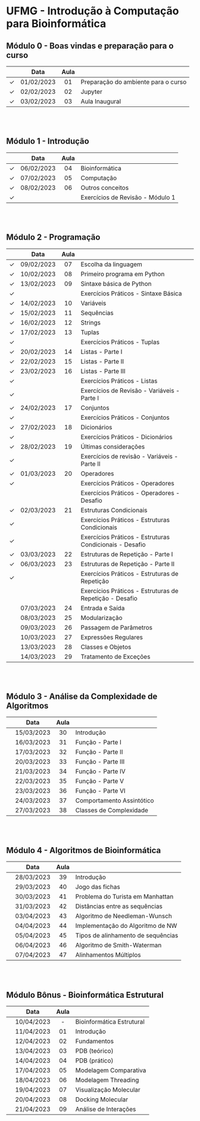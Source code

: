 # UFMG - Introdução à Computação para Bioinformática

## Módulo 0 - Boas vindas e preparação para o curso

|   | Data | Aula |    |
|:---:|:---:|:---:|:---|
| &check; | 01/02/2023 | 01 | Preparação do ambiente para o curso |
| &check; | 02/02/2023 | 02 | Jupyter |
| &check; | 03/02/2023 | 03 | Aula Inaugural |

<br><br>



## Módulo 1 - Introdução

|   | Data | Aula |    |
|:---:|:---:|:---:|:---|
| &check; | 06/02/2023 | 04 | Bioinformática |
| &check; | 07/02/2023 | 05 | Computação |
| &check; | 08/02/2023 | 06 | Outros conceitos |
| &check; |  |  | Exercícios de Revisão - Módulo 1 |

<br><br>



## Módulo 2 - Programação

|   | Data | Aula |    |
|:---:|:---:|:---:|:---|
| &check; | 09/02/2023 | 07 | Escolha da linguagem |
| &check; | 10/02/2023 | 08 | Primeiro programa em Python |
| &check; | 13/02/2023 | 09 | Sintaxe básica de Python |
| &check; |  |  | Exercícios Práticos - Sintaxe Básica |
| &check; | 14/02/2023 | 10 | Variáveis |
| &check; | 15/02/2023 | 11 | Sequências |
| &check; | 16/02/2023 | 12 | Strings |
| &check; | 17/02/2023 | 13 | Tuplas |
| &check; |  |  | Exercícios Práticos - Tuplas |
| &check; | 20/02/2023 | 14 | Listas - Parte I |
| &check; | 22/02/2023 | 15 | Listas - Parte II |
| &check; | 23/02/2023 | 16 | Listas - Parte III |
| &check; |  |  | Exercícios Práticos - Listas |
| &check; |  |  | Exercícios de Revisão - Variáveis - Parte I |
| &check; | 24/02/2023 | 17 | Conjuntos |
| &check; |  |  | Exercícios Práticos - Conjuntos |
| &check; | 27/02/2023 | 18 | Dicionários |
| &check; |  |  | Exercícios Práticos - Dicionários |
| &check; | 28/02/2023 | 19 | Últimas considerações |
| &check; |  |  | Exercícios de revisão - Variáveis - Parte II |
| &check; | 01/03/2023 | 20 | Operadores |
| &check; |  |  | Exercícios Práticos - Operadores |
|  |  |  | Exercícios Práticos - Operadores - Desafio |
| &check; | 02/03/2023 | 21 | Estruturas Condicionais |
| &check; |  |  | Exercícios Práticos - Estruturas Condicionais |
| &check; |  |  | Exercícios Práticos - Estruturas Condicionais - Desafio |
| &check; | 03/03/2023 | 22 | Estruturas de Repetição - Parte I |
| &check; | 06/03/2023 | 23 | Estruturas de Repetição - Parte II |
| &check; |  |  | Exercícios Práticos - Estruturas de Repetição |
|  |  |  | Exercícios Práticos - Estruturas de Repetição - Desafio |
|  | 07/03/2023 | 24 | Entrada e Saída |
|  | 08/03/2023 | 25 | Modularização |
|  | 09/03/2023 | 26 | Passagem de Parâmetros |
|  | 10/03/2023 | 27 | Expressões Regulares |
|  | 13/03/2023 | 28 | Classes e Objetos |
|  | 14/03/2023 | 29 | Tratamento de Exceções |

<br><br>



## Módulo 3 - Análise da Complexidade de Algoritmos

|   | Data | Aula |    |
|:---:|:---:|:---:|:---|
|  | 15/03/2023 | 30 | Introdução |
|  | 16/03/2023 | 31 | Função - Parte I |
|  | 17/03/2023 | 32 | Função - Parte II |
|  | 20/03/2023 | 33 | Função - Parte III |
|  | 21/03/2023 | 34 | Função - Parte IV |
|  | 22/03/2023 | 35 | Função - Parte V |
|  | 23/03/2023 | 36 | Função - Parte VI |
|  | 24/03/2023 | 37 | Comportamento Assintótico |
|  | 27/03/2023 | 38 | Classes de Complexidade |

<br><br>



## Módulo 4 - Algoritmos de Bioinformática

|   | Data | Aula |    |
|:---:|:---:|:---:|:---|
|  | 28/03/2023 | 39 | Introdução |
|  | 29/03/2023 | 40 | Jogo das fichas |
|  | 30/03/2023 | 41 | Problema do Turista em Manhattan |
|  | 31/03/2023 | 42 | Distâncias entre as sequências |
|  | 03/04/2023 | 43 | Algoritmo de Needleman-Wunsch |
|  | 04/04/2023 | 44 | Implementação do Algoritmo de NW |
|  | 05/04/2023 | 45 | Tipos de alinhamento de sequências |
|  | 06/04/2023 | 46 | Algoritmo de Smith-Waterman |
|  | 07/04/2023 | 47 | Alinhamentos Múltiplos |

<br><br>



## Módulo Bônus - Bioinformática Estrutural

|   | Data | Aula |    |
|:---:|:---:|:---:|:---|
|  | 10/04/2023 | - | Bioinformática Estrutural |
|  | 11/04/2023 | 01 | Introdução |
|  | 12/04/2023 | 02 | Fundamentos |
|  | 13/04/2023 | 03 | PDB (teórico) |
|  | 14/04/2023 | 04 | PDB (prático) |
|  | 17/04/2023 | 05 | Modelagem Comparativa |
|  | 18/04/2023 | 06 | Modelagem Threading |
|  | 19/04/2023 | 07 | Visualização Molecular |
|  | 20/04/2023 | 08 | Docking Molecular |
|  | 21/04/2023 | 09 | Análise de Interações |